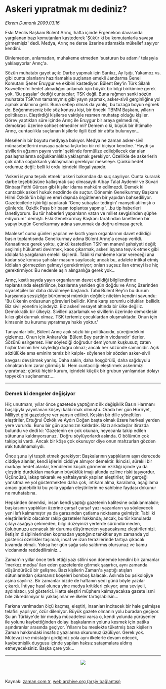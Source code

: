 # Askeri yıpratmak mı dediniz?

*Ekrem Dumanlı 2009.03.16*

<tr><td class="metin" colspan="2" style="padding-top: 20px; padding-left: 5px; padding-right: 10px;">Eski Meclis Başkanı Bülent Arınç, hafta içinde Ergenekon davasında yargılanan bazı komutanları kastederek 'Şükür ki bu komutanlarla savaşa girmemişiz' dedi. Medya, Arınç ne derse üzerine atlamakla mükellef sayıyor kendini.</td></tr><tr><td class="metin" colspan="2" style="padding-top: 20px; padding-left: 5px; padding-right: 10px;"><p> Dinlemeden, anlamadan, muhakeme etmeden 'susturun bu adamı' telaşıyla yaklaşıyorlar Arınç'a.
<p>Sözün muhatabı gayet açık: Darbe yapmak için Sarıkız, Ay Işığı, Yakamoz vs. gibi cunta planlarını hazırlamakla suçlanan emekli Jandarma Genel Komutanı Şener Eruygur ve ekibini kastediyor. Bülent Bey'in Türk Silahlı Kuvvetleri'ni hedef almadığını anlamak için büyük bir bilgi birikimine gerek yok. 'Bu paşalar' dediği cuntacılar; TSK değil. Buna rağmen sanki sözün muhatabı TSK'nın tamamıymış gibi yayın yapmak, asker-sivil gerginliğine yol açmak anlamına gelir. Buna sebep olmak da yanlış, bu tuzağa boyun eğmek de. Beğenmeseniz bile söz konusu kişi, bir önceki TBMM Başkanı, yılların politikacısı. Eleştirdiği kişilerse vaktiyle resmen muhatap olduğu kişiler. Görev yaptıkları süre içinde Arınç ile Eruygur bir araya gelmedi mi, demokrasi üzerine sohbet etmediler mi? Demem o ki, büyük bir ihtimalle Arınç, cuntacılıkla suçlanan kişilerle ilgili özel bir atıfta bulunuyor...
<p>Meselenin bir boyutu medyaya bakıyor. Medya ne zaman asker-sivil münasebetlerini masaya yatırsa kışkırtıcı bir rol biçiyor kendine. 'Haydi şu sivillerin ağzının payını verin' şeklinde formülize edilebilecek dar alan paslaşmalarına soğukkanlılıkla yaklaşmak gerekiyor. Özellikle de askerlerin çok daha soğukkanlı yaklaşmaları gerekiyor meseleye. Çünkü hedef ordumuz değil; belli ki ordu içindeki illegal yapıdır.
<p>'Askeri isyana teşvik etmek' askerî bakımdan da suç sayılıyor. Cunta kurarak darbe teşebbüsüne kalkışmak suç olmasaydı Albay Talat Aydemir ve Süvari Binbaşı Fethi Gürcan gibi kişiler idama mahkûm edilmezdi. Demek ki cuntacılık askerî hukuk nezdinde de suçtur. Dönemin Genelkurmay Başkanı Hilmi Özkök'ün bilgi ve emri dışında örgütlenen bir yapıdan bahsediliyor. Gazetecilerle işbirliği yapılarak 'Genç subaylar tedirgin' manşeti atılmıştı o günlerde. Özkök Paşa bir basın toplantısı yapmış '...bu tip haberleri lanetliyorum. Bu tür haberleri yapanların vatan ve millet sevgisinden şüphe ediyorum.' demişti. Eski Genelkurmay Başkanı tarafından lanetlenen bir yapıyı bugün Genelkurmay adına savunmak da doğru olmasa gerek.
<p>Maalesef cuma günleri yapılan ve kısıtlı yayın organlarının davet edildiği basın toplantısında Genelkurmay adına Bülent Arınç'a cevap verildi. Kanaatimce gerek yoktu, çünkü kastedilen TSK'nın manevî şahsiyeti değil; seçilmiş hükümeti devirmek, kaos çıkarmak, askeri isyana teşvik etmek gibi iddialarla yargılanan emekli kişilerdi. Tabii ki mahkeme karar vereceği ana kadar söz konusu şahıslar masum sayılacak; ancak bu, adalete intikal etmiş iddiaları görmezden gelmeyi gerektirmiyor; onları suçsuz ilan etmeyi ise hiç gerektirmiyor. Bu nedenle aşırı alınganlığa gerek yok...
<p>Arınç, kısıtlı sayıda yayın organlarının davet edildiği bilgilendirme toplantısında eleştirilince, bazılarına yeniden gün doğdu ve Arınç üzerinden siyasetçiler bir daha dövülmeye başlandı. Tabii Bülent Bey'in bu durum karşısında sessizliğe bürünmesi mümkün değildi; nitekim kendini savundu: 'Bu ülkenin ordusunun görevleri bellidir. Kime karşı sorumlu oldukları bellidir. Biz sivil yönetim içindeyiz. Biz askerî vesayet altında bir ülke değiliz. Demokratik bir ülkeyiz. Sivilleri azarlamak ve sivillerin üzerinde demoklesin kılıcı gibi durmak olmaz. TSK tertemiz çocuklardan oluşmaktadır. Onun için kimsenin bu kurumu yıpratmaya hakkı yoktur.'
<p>Tanıyanlar bilir, Bülent Arınç açık sözlü bir politikacıdır, yüreğindekini gizlemez. Onun için Ankara'da 'Bülent Bey partinin vicdanıdır' derler. Sözünü esirgemez. Her söylediği doğrudur demiyorum kuşkusuz; zaten hiçbir faninin her söylediği doğru olmaz; ancak her sözünde samimidir. Açık sözlülükle ama eminim temiz bir kalple- söylenen bir sözden asker-sivil kavgası devşirmek yanlış. Daha sakin, daha hoşgörülü, daha sağduyulu olmaktan kim zarar görmüş ki. Hem cuntacılığı eleştirmek askerimizi yıpratmaz; çünkü hiçbir kurum, içindeki küçük bir grubun yanlışından dolayı topyekün suçlanamaz....
<p><hr/>
<p><h3>Demek ki dengeler değişiyor</h3>
<p>Hiç unutmam; yıllar önce gazetede yaptığımız ilk değişiklik Basın Harmanı başlığıyla yayınlanan köşeyi kaldırmak olmuştu. Orada her gün Hürriyet, Milliyet gibi gazetelere ver yansın edilirdi. Keskin bir dille yöneltilen eleştiriler, Ertuğrul Özkök ve Aydın Doğan başta olmak üzere herkesi yerden yere vururdu. Bunu bir gün apansızın kaldırdık. Bazı arkadaşlar itirazda bulundu ve dedi ki: 'Gazetenin en çok okunan, heyecanla takip edilen sütununu kaldırıyorsunuz.' Doğru söylüyorlardı aslında. O bölümün çok takipçisi vardı. Ancak bir köşe çok okunuyor diye onun mahzurları gözden ırak tutulmamalıydı.
<p>Önce şunu iyi tespit etmek gerekiyor: Başkalarının yaptıklarını aşırı derecede ciddiye alanlar, kendi işlerini ciddiye almıyor demektir. İkincisi, sürekli bir markayı hedef alanlar, kendilerini küçük görmenin ezikliği içinde ya da eleştirip durdukları markanın büyüklük imajı altında ezilme riski taşıyordur. Üçüncüsü, lakap takarak ve yaftalayarak yapılan eleştiriler, bir gerçeği yansıtma ve yol göstermekten daha çok, intikam alma, karalama, aşağılama amacı güdebilir ki bu yolla yapılan eleştirilerin ne sahibine faydası dokunur ne muhatabına.
<p>Hepsinden önemlisi, insan kendi yaptığı gazetenin kalitesine odaklanmalıdır; başkasının yaptıkları üzerine çarşaf çarşaf yazı yazanların ya söyleyecek yeni lafı kalmamıştır ya da garazından çatlama noktasına gelmiştir. Tabii ki eleştirileriniz olacaktır rakip gazeteler hakkında; ancak, bu tür konularda çıtayı aşağıya çekmeden, bilgi düzeyinizi yerlerde süründürmeden, üslubunuzu acınacak bir duruma düşürmeden yapacaksınız eleştirilerinizi. İletişim disiplinlerinden kopmadan yaptığınız tenkitler aynı zamanda yol gösterici özellikler taşımalı, insaf ve izan terazilerinde tartıya çıkacak kıvamda olmalı. Yoksa her gün sağa sola saldırmış olursunuz ve kamu vicdanında reddedilirsiniz...
<p>Zaman'ın yıllar önce terk ettiği yazı stilini son dönemde kendini bir zamanlar 'merkez medya' ilan eden gazetelerde görmek şaşırtıcı, aynı zamanda düşündürücü bir gelişme. Bazı kişilerin Zaman'a yaptığı atışları sütunlarından çıkarsanız köşeleri bomboş kalacak. Aslında bu psikolojiye aşina sayılırız. Bir zamanlar bizde de haftanın yedi günü böyle yazılar çıkardı. İhtiyaç hasıl olunca yine medya kritikleri çıkıyor; ama seviyeli, aydınlatıcı, yol gösterici. Hatta eleştiri müphem kalmayacaksa gazete ismi bile zikredilmiyor ki yaklaşımlar ve ilkeler tartışılabilsin...
<p>Farkına varılmadan ölçü kaçmış, eleştiri, insanları incitecek bir hale gelmişse telafisi yapılıyor, özür dileniyor. Büyük gazete olmanın yolu buradan geçiyor. Şu an Türkiye'de bir medya mücadelesi varsa o, kendi yolunda yürüyenler ile yolunu kaybettiğinden dolayı başkalarının yolunu kesmek için patika aşındıranlar arasında geçiyor. Yıllarını bu meslekte tüketmiş bazı kişilerin Zaman hakkındaki insafsız yazılarına okurumuz üzülüyor. Gerek yok. Mütevazi ve müstağni girdiğiniz yola aynı ilkelerle devam edecek, kaybetmişlik duygusu içinde yapılan haksız sataşmalara aldırış etmeyeceksiniz. Başka çare yok...
<p><hr/>
<p><p align="center"><img border="0" src="http://web.archive.org/web/20090327024020im_/http://medya.zaman.com.tr/2009/03/16/tiraj.gif"/>
<p><br/></p></p></p></p></p></p></p></p></p></p></p></p></p></p></p></p></p></p></td></tr>

Kaynak: [zaman.com.tr](http://zaman.com.tr/yazar.do?yazino=825875), [web.archive.org (arşiv bağlantısı)](http://web.archive.org/web/20090327024020/http://zaman.com.tr:80/yazar.do?yazino=825875)
